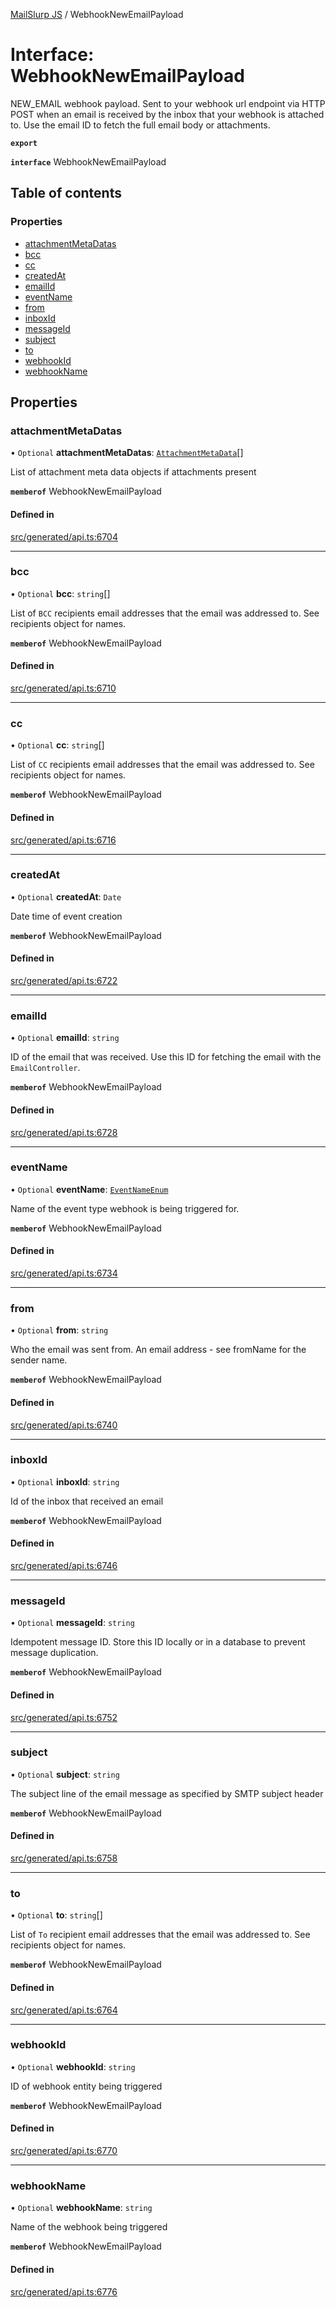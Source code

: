 [MailSlurp JS](../README.md) / WebhookNewEmailPayload

# Interface: WebhookNewEmailPayload

NEW_EMAIL webhook payload. Sent to your webhook url endpoint via HTTP POST when an email is received by the inbox that your webhook is attached to. Use the email ID to fetch the full email body or attachments.

**`export`**

**`interface`** WebhookNewEmailPayload

## Table of contents

### Properties

- [attachmentMetaDatas](WebhookNewEmailPayload.md#attachmentmetadatas)
- [bcc](WebhookNewEmailPayload.md#bcc)
- [cc](WebhookNewEmailPayload.md#cc)
- [createdAt](WebhookNewEmailPayload.md#createdat)
- [emailId](WebhookNewEmailPayload.md#emailid)
- [eventName](WebhookNewEmailPayload.md#eventname)
- [from](WebhookNewEmailPayload.md#from)
- [inboxId](WebhookNewEmailPayload.md#inboxid)
- [messageId](WebhookNewEmailPayload.md#messageid)
- [subject](WebhookNewEmailPayload.md#subject)
- [to](WebhookNewEmailPayload.md#to)
- [webhookId](WebhookNewEmailPayload.md#webhookid)
- [webhookName](WebhookNewEmailPayload.md#webhookname)

## Properties

### attachmentMetaDatas

• `Optional` **attachmentMetaDatas**: [`AttachmentMetaData`](AttachmentMetaData.md)[]

List of attachment meta data objects if attachments present

**`memberof`** WebhookNewEmailPayload

#### Defined in

[src/generated/api.ts:6704](https://github.com/mailslurp/mailslurp-client/blob/6bcf839/src/generated/api.ts#L6704)

___

### bcc

• `Optional` **bcc**: `string`[]

List of `BCC` recipients email addresses that the email was addressed to. See recipients object for names.

**`memberof`** WebhookNewEmailPayload

#### Defined in

[src/generated/api.ts:6710](https://github.com/mailslurp/mailslurp-client/blob/6bcf839/src/generated/api.ts#L6710)

___

### cc

• `Optional` **cc**: `string`[]

List of `CC` recipients email addresses that the email was addressed to. See recipients object for names.

**`memberof`** WebhookNewEmailPayload

#### Defined in

[src/generated/api.ts:6716](https://github.com/mailslurp/mailslurp-client/blob/6bcf839/src/generated/api.ts#L6716)

___

### createdAt

• `Optional` **createdAt**: `Date`

Date time of event creation

**`memberof`** WebhookNewEmailPayload

#### Defined in

[src/generated/api.ts:6722](https://github.com/mailslurp/mailslurp-client/blob/6bcf839/src/generated/api.ts#L6722)

___

### emailId

• `Optional` **emailId**: `string`

ID of the email that was received. Use this ID for fetching the email with the `EmailController`.

**`memberof`** WebhookNewEmailPayload

#### Defined in

[src/generated/api.ts:6728](https://github.com/mailslurp/mailslurp-client/blob/6bcf839/src/generated/api.ts#L6728)

___

### eventName

• `Optional` **eventName**: [`EventNameEnum`](../enums/WebhookNewEmailPayload.EventNameEnum.md)

Name of the event type webhook is being triggered for.

**`memberof`** WebhookNewEmailPayload

#### Defined in

[src/generated/api.ts:6734](https://github.com/mailslurp/mailslurp-client/blob/6bcf839/src/generated/api.ts#L6734)

___

### from

• `Optional` **from**: `string`

Who the email was sent from. An email address - see fromName for the sender name.

**`memberof`** WebhookNewEmailPayload

#### Defined in

[src/generated/api.ts:6740](https://github.com/mailslurp/mailslurp-client/blob/6bcf839/src/generated/api.ts#L6740)

___

### inboxId

• `Optional` **inboxId**: `string`

Id of the inbox that received an email

**`memberof`** WebhookNewEmailPayload

#### Defined in

[src/generated/api.ts:6746](https://github.com/mailslurp/mailslurp-client/blob/6bcf839/src/generated/api.ts#L6746)

___

### messageId

• `Optional` **messageId**: `string`

Idempotent message ID. Store this ID locally or in a database to prevent message duplication.

**`memberof`** WebhookNewEmailPayload

#### Defined in

[src/generated/api.ts:6752](https://github.com/mailslurp/mailslurp-client/blob/6bcf839/src/generated/api.ts#L6752)

___

### subject

• `Optional` **subject**: `string`

The subject line of the email message as specified by SMTP subject header

**`memberof`** WebhookNewEmailPayload

#### Defined in

[src/generated/api.ts:6758](https://github.com/mailslurp/mailslurp-client/blob/6bcf839/src/generated/api.ts#L6758)

___

### to

• `Optional` **to**: `string`[]

List of `To` recipient email addresses that the email was addressed to. See recipients object for names.

**`memberof`** WebhookNewEmailPayload

#### Defined in

[src/generated/api.ts:6764](https://github.com/mailslurp/mailslurp-client/blob/6bcf839/src/generated/api.ts#L6764)

___

### webhookId

• `Optional` **webhookId**: `string`

ID of webhook entity being triggered

**`memberof`** WebhookNewEmailPayload

#### Defined in

[src/generated/api.ts:6770](https://github.com/mailslurp/mailslurp-client/blob/6bcf839/src/generated/api.ts#L6770)

___

### webhookName

• `Optional` **webhookName**: `string`

Name of the webhook being triggered

**`memberof`** WebhookNewEmailPayload

#### Defined in

[src/generated/api.ts:6776](https://github.com/mailslurp/mailslurp-client/blob/6bcf839/src/generated/api.ts#L6776)
